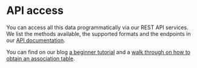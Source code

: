 # API access

You can access all this data programmatically via our REST API services. We list the methods available, the supported formats and the endpoints in our [API documentation](http://api.opentargets.io/v3/platform/docs).

You can find on our blog [a beginner tutorial](http://blog.opentargets.org/api-getting-started-1/) and a [walk through on how to obtain an association table](http://blog.opentargets.org/get-an-association-table-for-your-list-of-genes/).


